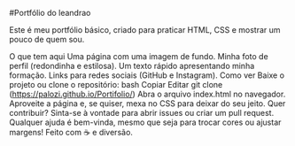 #Portfólio do leandrao

Este é meu portfólio básico, criado para praticar HTML, CSS e mostrar um pouco de quem sou.

O que tem aqui
Uma página com uma imagem de fundo.
Minha foto de perfil (redondinha e estilosa).
Um texto rápido apresentando minha formação.
Links para redes sociais (GitHub e Instagram).
Como ver
Baixe o projeto ou clone o repositório:
bash
Copiar
Editar
git clone (https://palozi.github.io/Portifolio/)
Abra o arquivo index.html no navegador.
Aproveite a página e, se quiser, mexa no CSS para deixar do seu jeito.
Quer contribuir?
Sinta-se à vontade para abrir issues ou criar um pull request.
Qualquer ajuda é bem-vinda, mesmo que seja para trocar cores ou ajustar margens!
Feito com ☕ e diversão.

